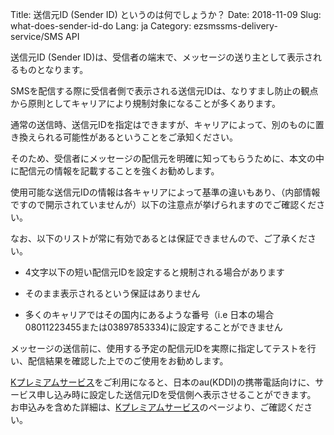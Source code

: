 Title: 送信元ID (Sender ID) というのは何でしょうか？
Date: 2018-11-09
Slug: what-does-sender-id-do
Lang: ja
Category: ezsmssms-delivery-service/SMS API

送信元ID (Sender ID)は、受信者の端末で、メッセージの送り主として表示されるものとなります。

SMSを配信する際に受信者側で表示される送信元IDは、なりすまし防止の観点から原則としてキャリアにより規制対象になることが多くあります。

通常の送信時、送信元IDを指定はできますが、キャリアによって、別のものに置き換えられる可能性があるということをご承知ください。

そのため、受信者にメッセージの配信元を明確に知ってもらうために、本文の中に配信元の情報を記載することを強くお勧めします。

使用可能な送信元IDの情報は各キャリアによって基準の違いもあり、（内部情報ですので開示されていませんが）以下の注意点が挙げられますのでご確認ください。

なお、以下のリストが常に有効であるとは保証できませんので、ご了承ください。

* 4文字以下の短い配信元IDを設定すると規制される場合があります

* そのまま表示されるという保証はありません

* 多くのキャリアではその国内にあるような番号（i.e 日本の場合08011223455または03897853334)に設定することができません

メッセージの送信前に、使用する予定の配信元IDを実際に指定してテストを行い、配信結果を確認した上でのご使用をお勧めします。

[Kプレミアムサービス](https://help.xoxzo.com/ja/ezsmssms-delivery-service/articles/what-is-k-premium/)をご利用になると、日本のau(KDDI)の携帯電話向けに、サービス申し込み時に設定した送信元IDを受信側へ表示させることができます。
お申込みを含めた詳細は、[Kプレミアムサービス](https://help.xoxzo.com/ja/ezsmssms-delivery-service/articles/what-is-k-premium/)のページより、ご確認ください。
